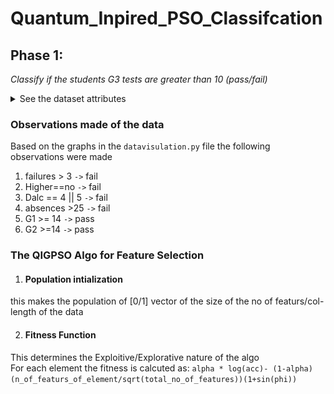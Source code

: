 # Quantum_Inpired_PSO_Classifcation

## Phase 1:
*Classify if the students G3 tests are greater than 10 (pass/fail)*
<details> 
<summary>
See the dataset attributes 
</summary> 
<img src="./data/datasetattributes.png" width="500
">
</details>

### Observations made of the data
Based on the graphs in the `datavisulation.py` file the following observations were made
1. failures > 3 `->` fail
2. Higher==no `->` fail
3. Dalc ==  4 || 5 `->` fail
4. absences >25 `->` fail
5. G1 >= 14 `->` pass
6. G2 >=14 `->` pass


### The QIGPSO Algo for Feature Selection 

1. #### Population intialization
this makes the population of [0/1] vector of the size of the no of featurs/col-length of the data

2. #### Fitness Function
This determines the Exploitive/Explorative nature of the algo 
<br>
For each element the fitness is calcuted as:
    `alpha * log(acc)-
    (1-alpha)(n_of_featurs_of_element/sqrt(total_no_of_features))(1+sin(phi))`


